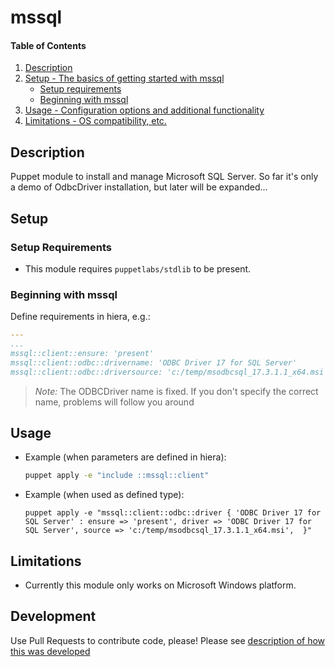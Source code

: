 
# mssql

#### Table of Contents

1. [Description](#description)
2. [Setup - The basics of getting started with mssql](#setup)
    * [Setup requirements](#setup-requirements)
    * [Beginning with mssql](#beginning-with-mssql)
3. [Usage - Configuration options and additional functionality](#usage)
4. [Limitations - OS compatibility, etc.](#limitations)

## Description

Puppet module to install and manage Microsoft SQL Server.  So far it's only a demo of OdbcDriver installation, but later will be expanded...

## Setup

### Setup Requirements

* This module requires `puppetlabs/stdlib` to be present.

### Beginning with mssql

Define requirements in hiera, e.g.:

  ```yaml
  ---
  ...
  mssql::client::ensure: 'present'
  mssql::client::odbc::drivername: 'ODBC Driver 17 for SQL Server'
  mssql::client::odbc::driversource: 'c:/temp/msodbcsql_17.3.1.1_x64.msi'
  ```

  > _Note:_ The ODBCDriver name is fixed.  If you don't specify the correct name, problems will follow you around

## Usage

* Example (when parameters are defined in hiera):

  ```cmd
  puppet apply -e "include ::mssql::client"
  ```

* Example (when used as defined type):

  ```text
  puppet apply -e "mssql::client::odbc::driver { 'ODBC Driver 17 for SQL Server' : ensure => 'present', driver => 'ODBC Driver 17 for SQL Server', source => 'c:/temp/msodbcsql_17.3.1.1_x64.msi',  }"
  ```

## Limitations

* Currently this module only works on Microsoft Windows platform.

## Development

Use Pull Requests to contribute code, please!  Please see [description of how this was developed](CONTRIBUTING.md)